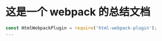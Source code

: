 # 这是一个 webpack 的总结文档

```javascript
const HtmlWebpackPlugin = require('html-webpack-plugin');
...
```
